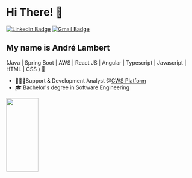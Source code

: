 
<h1>Hi There! 👋</h1>

[![Linkedin Badge](https://img.shields.io/badge/-LinkedIn-6633cc?style=flat-square&logo=Linkedin&logoColor=white&link=https://www.linkedin.com/in/andre-lambert/)](https://www.linkedin.com/in/andre-lambert/)
[![Gmail Badge](https://img.shields.io/badge/-andrecoflambert@gmail.com-6633cc?style=flat-square&logo=Gmail&logoColor=white&link=mailto:andreflambert@gmail.com)](mailto:andreflambert@gmail.com)


## My name is André Lambert
(Java | Spring Boot | AWS | React JS | Angular | Typescript | Javascript | HTML | CSS ) 🚀
- 👨🏻‍💻Support & Development Analyst @[CWS Platform](https://www.cws-platform.com/)
- 🎓 Bachelor's degree in Software Engineering 


<div align="left">
  
  <img width="41%" height="195px" src="https://github-readme-stats.vercel.app/api/top-langs/?username=andrelambert&layout=compact&hide_border=true&title_color=8f00ff&text_color=ffffff&bg_color=0d1117" />

 </div>

